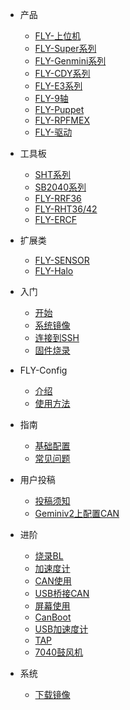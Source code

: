 * 产品

  * [FLY-上位机](/board/directory/fly_host/)
  * [FLY-Super系列](/board/directory/fly_super/)
  * [FLY-Genmini系列](/board/directory/fly_gemini/)
  * [FLY-CDY系列](/board/directory/fly_cdy/)
  * [FLY-E3系列](/board/directory/fly_e3/)
  * [FLY-9轴](/board/fly_9/)
  * [FLY-Puppet](/board/fly_puppet/)
  * [FLY-RPFMEX](/board/fly_rpfmex/) 
  * [FLY-驱动](/board/fly_tmc/)
  
* 工具板
  * [SHT系列](/board/directory/fly_sht/)
  * [SB2040系列](/board/directory/fly_sb2040/)
  * [FLY-RRF36](/board/fly_rrf36/)
  * [FLY-RHT36/42](/board/fly_rht36_42/)
  * [FLY-ERCF](/board/fly_ercf/)
* 扩展类
  * [FLY-SENSOR](/board/fly_sensor/)
  * [FLY-Halo](/board/fly_halo/)
  
* 入门
  * [开始](README)
  * [系统镜像](/introduction/system.md)
  * [连接到SSH](/introduction/conntossh.md)
  * [固件烧录](/introduction/firmware.md)
  
* FLY-Config
  * [介绍](/fly_config/README)
  * [使用方法](/fly_config/Instructions.md)
  
* 指南
  * [基础配置](/guide/configs.md)
  * [常见问题](/guide/what.md)
  
* 用户投稿
  * [投稿须知](/users/README)
  * [Geminiv2上配置CAN](/users/geminiv2_can.md)
  
* 进阶
  * [烧录BL](/advanced/flashbl.md)
  * [加速度计](/advanced/Accelerometer.md)
  * [CAN使用](/advanced/can.md)
  * [USB桥接CAN](/advanced/usb2can.md)
  * [屏幕使用](/advanced/screen.md)
  * [CanBoot](/advanced/canboot.md)
  * [USB加速度计](/advanced/usbadxl.md)
  * [TAP](/advanced/TAP.md)
  * [7040鼓风机](/advanced/7040.md)
  
* 系统
  * [下载镜像](/introduction/downloadimg.md)
